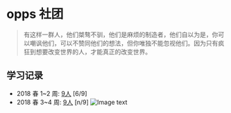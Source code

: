 # opps 社团
> 有这样一群人，他们桀骜不驯，他们是麻烦的制造者，他们自以为是，你可以嘲讽他们，可以不赞同他们的想法，但你唯独不能忽视他们。因为只有疯狂到想要改变世界的人，才能真正的改变世界。
## 学习记录
* 2018 春 1~2 周: [9人](./flags/2018-3-4.md) [6/9]
* 2018 春 3~4 周: [9人](./flags/2018-3-19.md) [n/9]
![Image text](https://raw.githubusercontent.com/opps-SDU/main/master/src/zjm.png)
